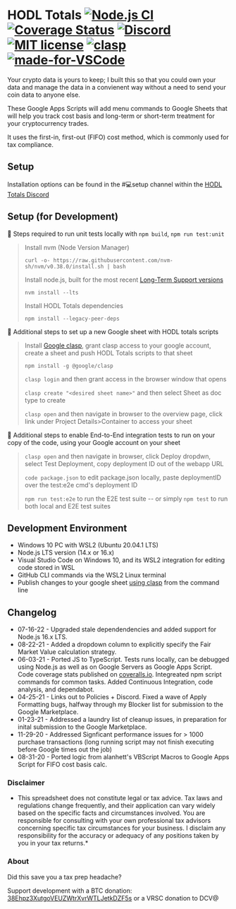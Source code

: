 # HODL Totals [![Node.js CI](https://github.com/dogracer/hodl-totals/actions/workflows/node.js.yml/badge.svg)](https://github.com/dogracer/hodl-totals/actions/workflows/node.js.yml) [![Coverage Status](https://coveralls.io/repos/github/dogracer/hodl-totals/badge.svg)](https://coveralls.io/github/dogracer/hodl-totals) [![Discord](https://img.shields.io/discord/798419587749642240)](https://discord.gg/TWuA9DzZth) [![MIT license](https://img.shields.io/badge/License-MIT-blue.svg)](https://lbesson.mit-license.org/) [![clasp](https://img.shields.io/badge/built%20with-clasp-4285f4.svg)](https://github.com/google/clasp) [![made-for-VSCode](https://img.shields.io/badge/Made%20for-VSCode-1f425f.svg)](https://code.visualstudio.com/)

Your crypto data is yours to keep; I built this so that you could own your data and manage the data in a convienent way without a need to send your coin data to anyone else.

These Google Apps Scripts will add menu commands to Google Sheets that will help you track cost basis and long-term or short-term treatment for your cryptocurrency trades. 

It uses the first-in, first-out (FIFO) cost method, which is commonly used for tax compliance.

## Setup

Installation options can be found in the #💻setup channel within the [HODL Totals Discord](https://discord.gg/TWuA9DzZth)


## Setup (for Development)

📝 Steps required to run unit tests locally with `npm build`, `npm run test:unit`

> Install nvm (Node Version Manager)
>
> `curl -o- https://raw.githubusercontent.com/nvm-sh/nvm/v0.38.0/install.sh | bash`
>
> Install node.js, built for the most recent [Long-Term Support versions](https://nodejs.org/en/about/releases/)
> 
> `nvm install --lts`
>
> Install HODL Totals dependencies
>
> `npm install --legacy-peer-deps`

📝 Additional steps to set up a new Google sheet with HODL totals scripts

> Install [Google clasp](https://github.com/google/clasp), grant clasp access to your google account, create a sheet and push HODL Totals scripts to that sheet
>
> `npm install -g @google/clasp`
> 
> `clasp login` and then grant access in the browser window that opens
>
> `clasp create "<desired sheet name>"` and then select Sheet as doc type to create
>
> `clasp open` and then navigate in browser to the overview page, click link under Project Details>Container to access your sheet

📝 Additional steps to enable End-to-End integration tests to run on your copy of the code, using your Google account on your sheet

> `clasp open` and then navigate in browser, click Deploy dropdwn, select Test Deployment, copy deployment ID out of the webapp URL
>
> `code package.json` to edit package.json locally, paste deploymentID over the test:e2e cmd's deployment ID
> 
> `npm run test:e2e` to run the E2E test suite -- or simply `npm test` to run both local and E2E test suites

## Development Environment

- Windows 10 PC with WSL2 (Ubuntu 20.04.1 LTS)
- Node.js LTS version (14.x or 16.x)
- Visual Studio Code on Windows 10, and its WSL2 integration for editing code stored in WSL
- GitHub CLI commands via the WSL2 Linux terminal
- Publish changes to your google sheet [using clasp](https://developers.google.com/apps-script/guides/clasp) from the command line

## Changelog
- 07-16-22 - Upgraded stale dependendencies and added support for Node.js 16.x LTS.
- 08-22-21 - Added a dropdown column to explicitly specify the Fair Market Value calculation strategy.
- 06-03-21 - Ported JS to TypeScript. Tests runs locally, can be debugged using Node.js as well as on Google Servers as Google Apps Script. Code coverage stats published on [coveralls.io](https://coveralls.io/github/dogracer/hodl-totals). Integreated npm script commands for common tasks. Added Continuous Integration, code analysis, and dependabot.
- 04-25-21 - Links out to Policies + Discord. Fixed a wave of Apply Formatting bugs, halfway through my Blocker list for submission to the Google Marketplace.
- 01-23-21 - Addressed a laundry list of cleanup issues, in preparation for inital submission to the Google Marketplace.
- 11-29-20 - Addressed Signficant performance issues for > 1000 purchase transactions (long running script may not finish executing before Google times out the job)
- 08-31-20 - Ported logic from alanhett's VBScript Macros to Google Apps Script for FIFO cost basis calc.

### Disclaimer

* This spreadsheet does not constitute legal or tax advice.  Tax laws and regulations change frequently, and their application can vary widely based on the specific facts and circumstances involved. You are responsible for consulting with your own professional tax advisors concerning specific tax circumstances for your business. I disclaim any responsibility for the accuracy or adequacy of any positions taken by you in your tax returns.*

### About

Did this save you a tax prep headache?

Support development with a BTC donation: [38Ehpz3XutgoVEUZWtrXvrWTLJetkDZF5s](https://www.blockchain.com/btc/address/38Ehpz3XutgoVEUZWtrXvrWTLJetkDZF5s)
or a VRSC donation to DCV@
